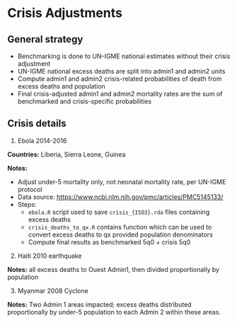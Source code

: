 
# Crisis Adjustments

## General strategy

- Benchmarking is done to UN-IGME national estimates without their crisis adjustment
- UN-IGME national excess deaths are split into admin1 and admin2 units
- Compute admin1 and admin2 crisis-related probabilities of death from excess deaths and population
- Final crisis-adjusted admin1 and admin2 mortality rates are the sum of benchmarked and crisis-specific probabilities

## Crisis details

1. Ebola 2014-2016

**Countries:** Liberia, Sierra Leone, Guinea

**Notes:**

- Adjust under-5 mortality only, not neonatal mortality rate, per UN-IGME protocol
- Data source: https://www.ncbi.nlm.nih.gov/pmc/articles/PMC5145133/
- Steps:
  - `ebola.R` script used to save `crisis_{ISO3}.rda` files containing excess deaths
  - `crisis_deaths_to_qx.R` contains function which can be used to convert excess deaths to qx provided population denominators
  - Compute final results as benchmarked 5q0 + crisis 5q0

2. Haiti 2010 earthquake

**Notes:** all excess deaths to Ouest Admin1, then divided proportionally by population

3. Myanmar 2008 Cyclone

**Notes:** Two Admin 1 areas impacted; excess deaths distributed proportionally by under-5 population to each Admin 2 within these areas.
